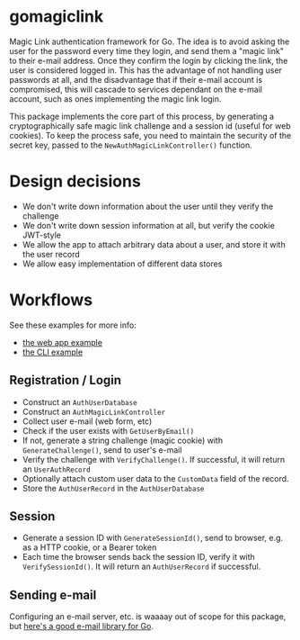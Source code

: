# gomagiclink

Magic Link authentication framework for Go. The idea is to avoid asking the user for the password every
time they login, and send them a "magic link" to their e-mail address. Once they confirm the login by
clicking the link, the user is considered logged in. This has the advantage of not handling user
passwords at all, and the disadvantage that if their e-mail account is compromised, this will cascade
to services dependant on the e-mail account, such as ones implementing the magic link login.

This package implements the core part of this process, by generating a cryptographically safe magic link
challenge and a session id (useful for web cookies). To keep the process safe, you need to maintain
the security of the secret key, passed to the `NewAuthMagicLinkController()` function.

# Design decisions

* We don't write down information about the user until they verify the challenge
* We don't write down session information at all, but verify the cookie JWT-style
* We allow the app to attach arbitrary data about a user, and store it with the user record
* We allow easy implementation of different data stores

# Workflows

See these examples for more info:

* [the web app example](cmd/webdemo/)
* [the CLI example](cmd/demo/)

## Registration / Login

* Construct an `AuthUserDatabase`
* Construct an `AuthMagicLinkController`
* Collect user e-mail (web form, etc)
* Check if the user exists with `GetUserByEmail()`
* If not, generate a string challenge (magic cookie) with `GenerateChallenge()`, send to user's e-mail
* Verify the challenge with `VerifyChallenge()`. If successful, it will return an `UserAuthRecord`
* Optionally attach custom user data to the `CustomData` field of the record.
* Store the `AuthUserRecord` in the `AuthUserDatabase`

## Session

* Generate a session ID with `GenerateSessionId()`, send to browser, e.g. as a HTTP cookie, or a Bearer token
* Each time the browser sends back the session ID, verify it with `VerifySessionId()`. It will return an `AuthUserRecord` if successful.

## Sending e-mail

Configuring an e-mail server, etc. is waaaay out of scope for this package, but
[here's a good e-mail library for Go](https://github.com/jordan-wright/email).
